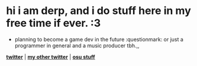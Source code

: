 # hi i am derp, and i do stuff here in my free time if ever. :3

- planning to become a game dev in the future :questionmark: or just a programmer in general and a music producer tbh.,,

[**twitter**](https://x.com/iid3rp)  |
[**my other twitter**](https://x.com/derp1000000)  |
[**osu stuff**](https://osu.ppy.sh/users/iid3rp) 

<!--
**How do you edit stuff here?**
-->
